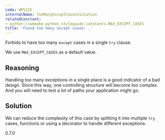 ```yaml
---
code: WPS225
internalName: TooManyExceptCasesViolation
relatedConstant:
- python://wemake_python_styleguide.constants.MAX_EXCEPT_CASES
title: 'Found too many except cases: _'
---
```


Forbids to have too many `except` cases in a single `try` clause.

We use `MAX_EXCEPT_CASES` as a
default value.

## Reasoning
Handling too many exceptions in a single place is a good indicator
of a bad design. Since this way, one controlling structure will
become too complex. And you will need to test a lot of paths your
application might go.

## Solution
We can reduce the complexity of this case by splitting it into
multiple `try` cases, functions or using a decorator to handle
different exceptions.

<div class="versionadded">

0.7.0

</div>